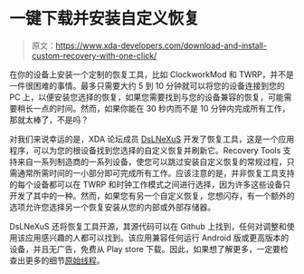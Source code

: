 # 一键下载并安装自定义恢复

> 原文：<https://www.xda-developers.com/download-and-install-custom-recovery-with-one-click/>

在你的设备上安装一个定制的恢复工具，比如 ClockworkMod 和 TWRP，并不是一件很困难的事情。最多只需要大约 5 到 10 分钟就可以将您的设备连接到您的 PC 上，以便安装您选择的恢复，如果您需要找到与您的设备兼容的恢复，可能需要稍长一点的时间。然而，如果你能在 30 秒内而不是 10 分钟内完成所有工作，那就太棒了，不是吗？

对我们来说幸运的是，XDA 论坛成员 [DsLNeXuS](http://forum.xda-developers.com/member.php?u=5116786) 开发了恢复工具，这是一个应用程序，可以为您的根设备找到您选择的自定义恢复并刷新它。Recovery Tools 支持来自一系列制造商的一系列设备，使您可以跳过安装自定义恢复的常规过程，只需通常所需时间的一小部分即可完成所有工作。应该注意的是，并非恢复工具支持的每个设备都可以在 TWRP 和时钟工作模式之间进行选择，因为许多这些设备只开发了其中的一种。然而，如果您有另一个自定义恢复，您想闪存，有一个额外的选项允许您选择另一个恢复安装从您的内部或外部存储器。

DsLNeXuS 还将恢复工具开源，其源代码可以在 Github 上找到，任何对调整和使用该应用感兴趣的人都可以找到。该应用兼容任何运行 Android 版或更高版本的设备，并且无广告，免费从 Play store 下载。因此，如果想了解更多，一定要检查出更多的细节[原始线程](http://forum.xda-developers.com/showthread.php?t=2334554)。